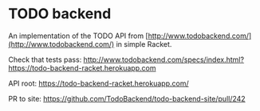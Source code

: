 # TODO backend

An implementation of the TODO API from [http://www.todobackend.com/](http://www.todobackend.com/) in simple Racket.

Check that tests pass: <http://www.todobackend.com/specs/index.html?https://todo-backend-racket.herokuapp.com>

API root: https://todo-backend-racket.herokuapp.com/

PR to site: https://github.com/TodoBackend/todo-backend-site/pull/242
